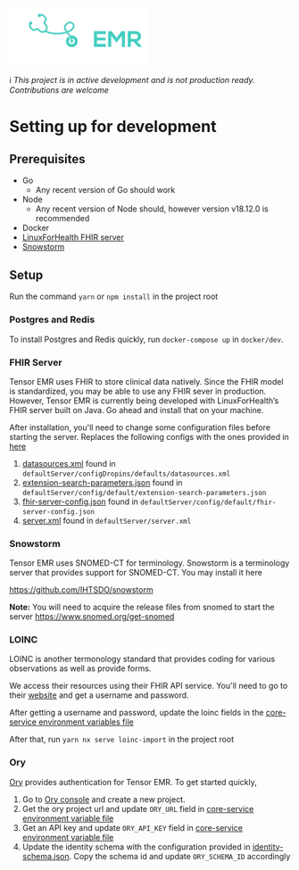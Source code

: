 [<img src="./logo.png" width="250"/>](./logo.png)

ℹ️ *This project is in active development and is not production ready. Contributions are welcome*


# Setting up for development 

## Prerequisites

- Go 
    - Any recent version of Go should work
- Node
    - Any recent version of Node should, however version v18.12.0 is recommended
- Docker 
- [LinuxForHealth FHIR server](https://github.com/LinuxForHealth/FHIR)
- [Snowstorm](https://www.snomed.org/get-snomed)

## Setup 

Run the command `yarn` or `npm install` in the project root

### Postgres and Redis

To install Postgres and Redis quickly, run `docker-compose up` in `docker/dev`. 

### FHIR Server

Tensor EMR uses FHIR to store clinical data natively. Since the FHIR model is standardized, you may be able to use any FHIR sever in production. However, Tensor EMR is currently being developed with LinuxForHealth’s FHIR server built on Java. Go ahead and install that on your machine.

After installation, you'll need to change some configuration files before starting the server. Replaces the following configs with the ones provided in [here](https://github.com/tensorsystems/tensoremr/blob/main/config/FHIR)

1. [datasources.xml](https://github.com/tensorsystems/tensoremr/blob/main/config/FHIR/datasources.xml) found in `defaultServer/configDropins/defaults/datasources.xml`
2. [extension-search-parameters.json](https://github.com/tensorsystems/tensoremr/blob/main/config/FHIR/extension-search-parameters.json) found in `defaultServer/config/default/extension-search-parameters.json`
3. [fhir-server-config.json](https://github.com/tensorsystems/tensoremr/blob/main/config/FHIR/fhir-server-config.json) found in `defaultServer/config/default/fhir-server-config.json`
4. [server.xml](https://github.com/tensorsystems/tensoremr/blob/main/config/FHIR/server.xml) found in `defaultServer/server.xml`

### Snowstorm

Tensor EMR uses SNOMED-CT for terminology. Snowstorm is a terminology server that provides support for SNOMED-CT. You may install it here 

https://github.com/IHTSDO/snowstorm

**Note:** You will need to acquire the release files from snomed to start the server https://www.snomed.org/get-snomed 

### LOINC

LOINC is another termonology standard that provides coding for various observations as well as provide forms.

We access their resources using their FHIR API service. You'll need to go to their [website](https://loinc.org/fhir/) and get a username and password. 

After getting a username and password, update the loinc fields in the [core-service environment variables file](https://github.com/tensorsystems/tensoremr/blob/main/apps/core/.env)

After that, run `yarn nx serve loinc-import` in the project root 

### Ory

[Ory](https://www.ory.sh/) provides authentication for Tensor EMR. To get started quickly, 

1. Go to [Ory console](https://console.ory.sh/) and create a new project. 
2. Get the ory project url and update `ORY_URL` field in [core-service environment variable file](https://github.com/tensorsystems/tensoremr/blob/main/apps/core/.env)
3. Get an API key and update `ORY_API_KEY` field in [core-service environment variable file](https://github.com/tensorsystems/tensoremr/blob/main/apps/core/.env)
4. Update the identity schema with the configuration provided in [identity-schema.json](https://github.com/tensorsystems/tensoremr/blob/main/config/ory/identity-schema.json). Copy the schema id and update `ORY_SCHEMA_ID` accordingly 
